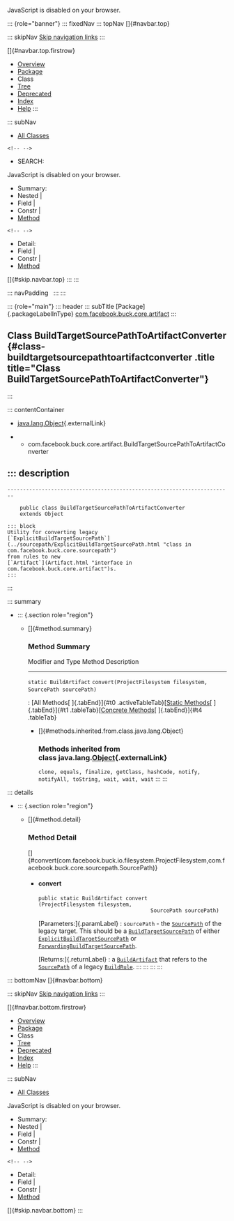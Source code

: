 <div>

JavaScript is disabled on your browser.

</div>

::: {role="banner"}
::: fixedNav
::: topNav
[]{#navbar.top}

::: skipNav
[Skip navigation links](#skip.navbar.top "Skip navigation links")
:::

[]{#navbar.top.firstrow}

-   [Overview](../../../../../index.html)
-   [Package](package-summary.html)
-   Class
-   [Tree](package-tree.html)
-   [Deprecated](../../../../../deprecated-list.html)
-   [Index](../../../../../index-all.html)
-   [Help](../../../../../help-doc.html)
:::

::: subNav
-   [All Classes](../../../../../allclasses.html)

```{=html}
<!-- -->
```
-   SEARCH:

<div>

<div>

JavaScript is disabled on your browser.

</div>

</div>

<div>

-   Summary: 
-   Nested \| 
-   Field \| 
-   Constr \| 
-   [Method](#method.summary)

```{=html}
<!-- -->
```
-   Detail: 
-   Field \| 
-   Constr \| 
-   [Method](#method.detail)

</div>

[]{#skip.navbar.top}
:::
:::

::: navPadding
 
:::
:::

::: {role="main"}
::: header
::: subTitle
[Package]{.packageLabelInType} [com.facebook.buck.core.artifact](package-summary.html)
:::

## Class BuildTargetSourcePathToArtifactConverter {#class-buildtargetsourcepathtoartifactconverter .title title="Class BuildTargetSourcePathToArtifactConverter"}
:::

::: contentContainer
-   [java.lang.Object](http://docs.oracle.com/javase/7/docs/api/java/lang/Object.html?is-external=true "class or interface in java.lang"){.externalLink}

-   -   com.facebook.buck.core.artifact.BuildTargetSourcePathToArtifactConverter

::: description
-   

    ------------------------------------------------------------------------

        public class BuildTargetSourcePathToArtifactConverter
        extends Object

    ::: block
    Utility for converting legacy
    [`ExplicitBuildTargetSourcePath`](../sourcepath/ExplicitBuildTargetSourcePath.html "class in com.facebook.buck.core.sourcepath")
    from rules to new
    [`Artifact`](Artifact.html "interface in com.facebook.buck.core.artifact")s.
    :::
:::

::: summary
-   ::: {.section role="region"}
    -   []{#method.summary}

        ### Method Summary

          Modifier and Type        Method                                                                  Description
          ------------------------ ----------------------------------------------------------------------- -------------
          `static BuildArtifact`   `convert​(ProjectFilesystem filesystem,        SourcePath sourcePath)`    

          : [All Methods[ ]{.tabEnd}]{#t0 .activeTableTab}[[Static
          Methods](javascript:show(1);)[ ]{.tabEnd}]{#t1
          .tableTab}[[Concrete
          Methods](javascript:show(8);)[ ]{.tabEnd}]{#t4 .tableTab}

        -   []{#methods.inherited.from.class.java.lang.Object}

            ### Methods inherited from class java.lang.[Object](http://docs.oracle.com/javase/7/docs/api/java/lang/Object.html?is-external=true "class or interface in java.lang"){.externalLink}

            `clone, equals, finalize, getClass, hashCode, notify, notifyAll, toString, wait, wait, wait`
    :::
:::

::: details
-   ::: {.section role="region"}
    -   []{#method.detail}

        ### Method Detail

        []{#convert(com.facebook.buck.io.filesystem.ProjectFilesystem,com.facebook.buck.core.sourcepath.SourcePath)}

        -   #### convert

            ``` methodSignature
            public static BuildArtifact convert​(ProjectFilesystem filesystem,
                                                SourcePath sourcePath)
            ```

            [Parameters:]{.paramLabel}
            :   `sourcePath` - the
                [`SourcePath`](../sourcepath/SourcePath.html "interface in com.facebook.buck.core.sourcepath")
                of the legacy target. This should be a
                [`BuildTargetSourcePath`](../sourcepath/BuildTargetSourcePath.html "interface in com.facebook.buck.core.sourcepath")
                of either
                [`ExplicitBuildTargetSourcePath`](../sourcepath/ExplicitBuildTargetSourcePath.html "class in com.facebook.buck.core.sourcepath")
                or
                [`ForwardingBuildTargetSourcePath`](../sourcepath/ForwardingBuildTargetSourcePath.html "class in com.facebook.buck.core.sourcepath").

            [Returns:]{.returnLabel}
            :   a
                [`BuildArtifact`](BuildArtifact.html "interface in com.facebook.buck.core.artifact")
                that refers to the
                [`SourcePath`](../sourcepath/SourcePath.html "interface in com.facebook.buck.core.sourcepath")
                of a legacy
                [`BuildRule`](../rules/BuildRule.html "interface in com.facebook.buck.core.rules").
    :::
:::
:::
:::

::: bottomNav
[]{#navbar.bottom}

::: skipNav
[Skip navigation links](#skip.navbar.bottom "Skip navigation links")
:::

[]{#navbar.bottom.firstrow}

-   [Overview](../../../../../index.html)
-   [Package](package-summary.html)
-   Class
-   [Tree](package-tree.html)
-   [Deprecated](../../../../../deprecated-list.html)
-   [Index](../../../../../index-all.html)
-   [Help](../../../../../help-doc.html)
:::

::: subNav
-   [All Classes](../../../../../allclasses.html)

<div>

<div>

JavaScript is disabled on your browser.

</div>

</div>

<div>

-   Summary: 
-   Nested \| 
-   Field \| 
-   Constr \| 
-   [Method](#method.summary)

```{=html}
<!-- -->
```
-   Detail: 
-   Field \| 
-   Constr \| 
-   [Method](#method.detail)

</div>

[]{#skip.navbar.bottom}
:::
